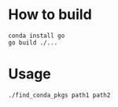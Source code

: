 # How to build

```
conda install go
go build ./...
```

# Usage
```
./find_conda_pkgs path1 path2
```
